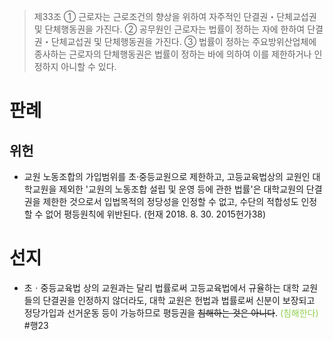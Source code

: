 > 제33조
> ① 근로자는 근로조건의 향상을 위하여 자주적인 단결권・단체교섭권 및 단체행동권을 가진다.
> ② 공무원인 근로자는 법률이 정하는 자에 한하여 단결권・단체교섭권 및 단체행동권을 가진다.
> ③ 법률이 정하는 주요방위산업체에 종사하는 근로자의 단체행동권은 법률이 정하는 바에 의하여 이를 제한하거나 인정하지 아니할 수 있다.

# 판례
## 위헌
- 교원 노동조합의 가입범위를 초·중등교원으로 제한하고, 고등교육법상의 교원인 대학교원을 제외한 '교원의 노동조합 설립 및 운영 등에 관한 법률'은 대학교원의 단결권을 제한한 것으로서 입법목적의 정당성을 인정할 수 없고, 수단의 적합성도 인정할 수 없어 평등원칙에 위반된다. (헌재 2018. 8. 30. 2015헌가38)
# 선지
- 초ㆍ중등교육법 상의 교원과는 달리 법률로써 고등교육법에서 규율하는 대학 교원들의 단결권을 인정하지 않더라도, 대학 교원은 헌법과 법률로써 신분이 보장되고 정당가입과 선거운동 등이 가능하므로 평등권을 ~~침해하는 것은 아니다~~. <font color="#92d050">(침해한다)</font> #행23